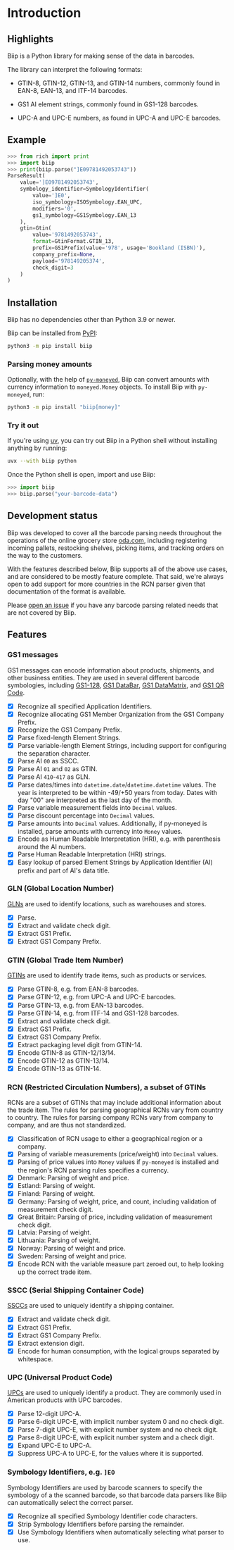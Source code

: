 # Introduction

## Highlights

Biip is a Python library for making sense of the data in barcodes.

The library can interpret the following formats:

- GTIN-8, GTIN-12, GTIN-13, and GTIN-14 numbers,
  commonly found in EAN-8, EAN-13, and ITF-14 barcodes.

- GS1 AI element strings,
  commonly found in GS1-128 barcodes.

- UPC-A and UPC-E numbers, as found in UPC-A and UPC-E barcodes.

## Example

```python
>>> from rich import print
>>> import biip
>>> print(biip.parse("]E09781492053743"))
ParseResult(
    value=']E09781492053743',
    symbology_identifier=SymbologyIdentifier(
        value=']E0',
        iso_symbology=ISOSymbology.EAN_UPC,
        modifiers='0',
        gs1_symbology=GS1Symbology.EAN_13
    ),
    gtin=Gtin(
        value='9781492053743',
        format=GtinFormat.GTIN_13,
        prefix=GS1Prefix(value='978', usage='Bookland (ISBN)'),
        company_prefix=None,
        payload='978149205374',
        check_digit=3
    )
)
```

## Installation

Biip has no dependencies other than Python 3.9 or newer.

Biip can be installed from [PyPI](https://pypi.org/project/biip/):

```sh
python3 -m pip install biip
```

### Parsing money amounts

Optionally, with the help of
[`py-moneyed`](https://pypi.org/project/py-moneyed/), Biip can convert amounts
with currency information to `moneyed.Money` objects. To install Biip with
`py-moneyed`, run:

```sh
python3 -m pip install "biip[money]"
```

### Try it out

If you're using [uv](https://docs.astral.sh/uv/), you can try out Biip in a
Python shell without installing anything by running:

```sh
uvx --with biip python
```

Once the Python shell is open, import and use Biip:

```python
>>> import biip
>>> biip.parse("your-barcode-data")
```

## Development status

Biip was developed to cover all the barcode parsing needs throughout the
operations of the online grocery store [oda.com](https://oda.com), including
registering incoming pallets, restocking shelves, picking items, and tracking
orders on the way to the customers.

With the features described below, Biip supports all of the above use cases, and
are considered to be mostly feature complete. That said, we're always open to
add support for more countries in the RCN parser given that documentation of the
format is available.

Please [open an issue](https://github.com/jodal/biip/issues) if you have any
barcode parsing related needs that are not covered by Biip.

## Features

### GS1 messages

GS1 messages can encode information about products, shipments, and other
business entities. They are used in several different barcode symbologies,
including
[GS1-128](https://en.wikipedia.org/wiki/Code_128),
[GS1 DataBar](https://en.wikipedia.org/wiki/GS1_DataBar_Coupon),
[GS1 DataMatrix](https://en.wikipedia.org/wiki/Data_Matrix), and
[GS1 QR Code](https://en.wikipedia.org/wiki/QR_code).

- [x] Recognize all specified Application Identifiers.
- [x] Recognize allocating GS1 Member Organization from the GS1 Company Prefix.
- [x] Recognize the GS1 Company Prefix.
- [x] Parse fixed-length Element Strings.
- [x] Parse variable-length Element Strings, including support for configuring
      the separation character.
- [x] Parse AI `00` as SSCC.
- [x] Parse AI `01` and `02` as GTIN.
- [x] Parse AI `410`-`417` as GLN.
- [x] Parse dates/times into `datetime.date`/`datetime.datetime` values. The
      year is interpreted to be within -49/+50 years from today. Dates with day "00"
      are interpreted as the last day of the month.
- [x] Parse variable measurement fields into `Decimal` values.
- [x] Parse discount percentage into `Decimal` values.
- [x] Parse amounts into `Decimal` values. Additionally, if py-moneyed
      is installed, parse amounts with currency into `Money` values.
- [x] Encode as Human Readable Interpretation (HRI),
      e.g. with parenthesis around the AI numbers.
- [x] Parse Human Readable Interpretation (HRI) strings.
- [x] Easy lookup of parsed Element Strings by Application Identifier (AI)
      prefix and part of AI's data title.

### GLN (Global Location Number)

[GLNs](https://en.wikipedia.org/wiki/Global_Location_Number) are used to
identify locations, such as warehouses and stores.

- [x] Parse.
- [x] Extract and validate check digit.
- [x] Extract GS1 Prefix.
- [x] Extract GS1 Company Prefix.

### GTIN (Global Trade Item Number)

[GTINs](https://en.wikipedia.org/wiki/Global_Trade_Item_Number) are used to
identify trade items, such as products or services.

- [x] Parse GTIN-8, e.g. from EAN-8 barcodes.
- [x] Parse GTIN-12, e.g. from UPC-A and UPC-E barcodes.
- [x] Parse GTIN-13, e.g. from EAN-13 barcodes.
- [x] Parse GTIN-14, e.g. from ITF-14 and GS1-128 barcodes.
- [x] Extract and validate check digit.
- [x] Extract GS1 Prefix.
- [x] Extract GS1 Company Prefix.
- [x] Extract packaging level digit from GTIN-14.
- [x] Encode GTIN-8 as GTIN-12/13/14.
- [x] Encode GTIN-12 as GTIN-13/14.
- [x] Encode GTIN-13 as GTIN-14.

### RCN (Restricted Circulation Numbers), a subset of GTINs

RCNs are a subset of GTINs that may include additional information about the
trade item. The rules for parsing geographical RCNs vary from country to
country. The rules for parsing company RCNs vary from company to company, and
are thus not standardized.

- [x] Classification of RCN usage to either a geographical region or a company.
- [x] Parsing of variable measurements (price/weight) into `Decimal`
      values.
- [x] Parsing of price values into `Money` values if `py-moneyed` is
      installed and the region's RCN parsing rules specifies a currency.
- [x] Denmark: Parsing of weight and price.
- [x] Estland: Parsing of weight.
- [x] Finland: Parsing of weight.
- [x] Germany: Parsing of weight, price, and count, including validation of
      measurement check digit.
- [x] Great Britain: Parsing of price, including validation of measurement check
      digit.
- [x] Latvia: Parsing of weight.
- [x] Lithuania: Parsing of weight.
- [x] Norway: Parsing of weight and price.
- [x] Sweden: Parsing of weight and price.
- [x] Encode RCN with the variable measure part zeroed out,
      to help looking up the correct trade item.

### SSCC (Serial Shipping Container Code)

[SSCCs](https://en.wikipedia.org/wiki/Serial_shipping_container_code) are used
to uniquely identify a shipping container.

- [x] Extract and validate check digit.
- [x] Extract GS1 Prefix.
- [x] Extract GS1 Company Prefix.
- [x] Extract extension digit.
- [x] Encode for human consumption, with the logical groups separated by whitespace.

### UPC (Universal Product Code)

[UPCs](https://en.wikipedia.org/wiki/Universal_Product_Code) are used to
uniquely identify a product. They are commonly used in American products with
UPC barcodes.

- [x] Parse 12-digit UPC-A.
- [x] Parse 6-digit UPC-E, with implicit number system 0 and no check digit.
- [x] Parse 7-digit UPC-E, with explicit number system and no check digit.
- [x] Parse 8-digit UPC-E, with explicit number system and a check digit.
- [x] Expand UPC-E to UPC-A.
- [x] Suppress UPC-A to UPC-E, for the values where it is supported.

### Symbology Identifiers, e.g. `]EO`

Symbology Identifiers are used by barcode scanners to specify the symbology of a
the scanned barcode, so that barcode data parsers like Biip can automatically
select the correct parser.

- [x] Recognize all specified Symbology Identifier code characters.
- [x] Strip Symbology Identifiers before parsing the remainder.
- [x] Use Symbology Identifiers when automatically selecting what parser to use.

